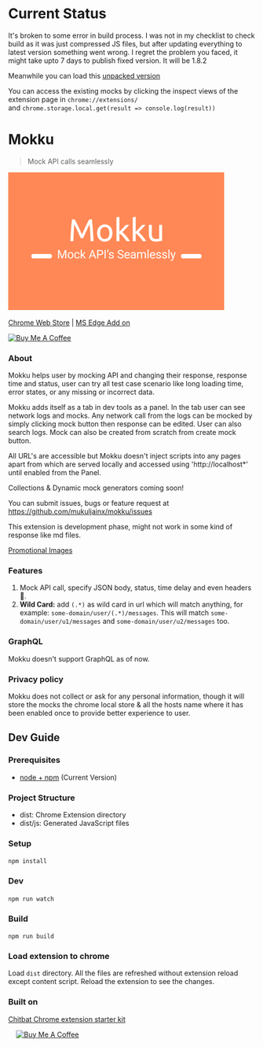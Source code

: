 # Current Status

It's broken to some error in build process. I was not in my checklist to check build as it was just compressed JS files, but after updating everything to latest version something went wrong. I regret the problem you faced, it might take upto 7 days to publish fixed version. It will be 1.8.2

Meanwhile you can load this [unpacked version](https://github.com/mukuljainx/Mokku/blob/master/mokku-1.8.2.zip)

You can access the existing mocks by clicking the inspect views of the extension page in `chrome://extensions/`  
and `chrome.storage.local.get(result => console.log(result))`


# Mokku

> Mock API calls seamlessly

![small-promo](./docs/store/small-promo.png)

[Chrome Web Store](https://chrome.google.com/webstore/detail/mokku-mock-api-calls-seam/llflfcikklhgamfmnjkgpdadpmdplmji?hl=en&authuser=1) | [MS Edge Add on](https://microsoftedge.microsoft.com/addons/detail/mokku-mock-api-calls-sea/ekcbmjnnnphonejedibidifflhljbobc)

<a href="https://www.buymeacoffee.com/mukuljainx" target="_blank"><img src="https://cdn.buymeacoffee.com/buttons/default-orange.png" alt="Buy Me A Coffee" height="41" width="174"></a>

### About

Mokku helps user by mocking API and changing their response, response time and status, user can try all test case scenario like long loading time, error states, or any missing or incorrect data.

Mokku adds itself as a tab in dev tools as a panel. In the tab user can see network logs and mocks. Any network call from the logs can be mocked by simply clicking mock button then response can be edited. User can also search logs. Mock can also be created from scratch from create mock button.

All URL's are accessible but Mokku doesn't inject scripts into any pages apart from which are served locally and accessed using 'http://localhost\*' until enabled from the Panel.

Collections & Dynamic mock generators coming soon!

You can submit issues, bugs or feature request at https://github.com/mukuljainx/mokku/issues

This extension is development phase, might not work in some kind of response like md files.

[Promotional Images](https://github.com/mukuljainx/Mokku/tree/master/docs/store)

### Features

1. Mock API call, specify JSON body, status, time delay and even headers 🙌.
2. **Wild Card:** add `(.*)` as wild card in url which will match anything, for example: `some-domain/user/(.*)/messages`. This will match `some-domain/user/u1/messages` and `some-domain/user/u2/messages` too.

### GraphQL

Mokku doesn't support GraphQL as of now.

### Privacy policy

Mokku does not collect or ask for any personal information, though it will store the mocks the chrome local store & all the hosts name where it has been enabled once to provide better experience to user.

## Dev Guide

### Prerequisites

- [node + npm](https://nodejs.org/) (Current Version)

### Project Structure

- dist: Chrome Extension directory
- dist/js: Generated JavaScript files

### Setup

`npm install`

### Dev

`npm run watch`

### Build

`npm run build`

### Load extension to chrome

Load `dist` directory. All the files are refreshed without extension reload except content script. Reload the extension to see the changes.

### Built on

[Chitbat Chrome extension starter kit](https://github.com/chibat/chrome-extension-typescript-starter)

<a style="margin-left: 16px" href="https://www.buymeacoffee.com/mukuljainx" target="_blank"><img src="https://cdn.buymeacoffee.com/buttons/v2/default-yellow.png" alt="Buy Me A Coffee" style="height: 52px !important;" ></a>

